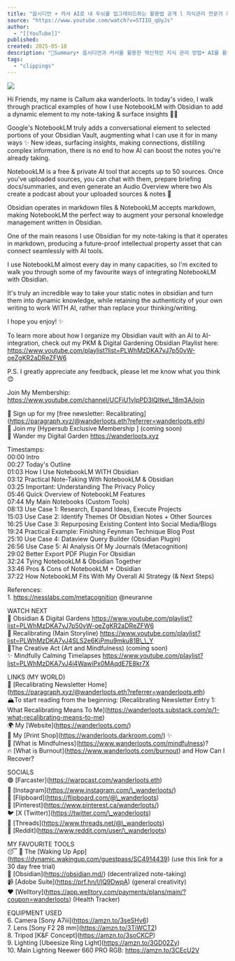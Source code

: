 ```yaml
---
title: "옵시디언 + 커서 AI로 내 두뇌를 업그레이드하는 활용법 공개 l 지식관리 전문가 커맨드스페이스 대표 구요한님(AI 팟캐스트 #34) @cmdspace"
source: "https://www.youtube.com/watch?v=STIIO_qUyJs"
author:
  - "[[YouTube]]"
published:
created: 2025-05-18
description: "📝Summary• 옵시디언과 커서를 활용한 혁신적인 지식 관리 방법• AI를 활용한 개인화된 지식 확장 시스템 구축 방법• 실제 전문가가 사용하는 세컨드 브레인 구축 노하우🎯 이런 분들을 위한 영상입니다:• AI 시대에 경쟁력을 갖추고 싶으신 분• 효율적인 지식 관리 방법을 찾..."
tags:
  - "clippings"
---
```

![](https://www.youtube.com/watch?v=STIIO_qUyJs)  

Hi Friends, my name is Callum aka wanderloots. In today's video, I walk through practical examples of how I use NotebookLM with Obsidian to add a dynamic element to my note-taking & surface insights 📝💡  
  
Google's NotebookLM truly adds a conversational element to selected portions of your Obsidian Vault, augmenting what I can use it for in many ways ✨ New ideas, surfacing insights, making connections, distilling complex information, there is no end to how AI can boost the notes you're already taking.  
  
NotebookLM is a free & private AI tool that accepts up to 50 sources. Once you've uploaded sources, you can chat with them, prepare briefing docs/summaries, and even generate an Audio Overview where two AIs create a podcast about your uploaded sources & notes 🤯  
  
Obsidian operates in markdown files & NotebookLM accepts markdown, making NotebookLM the perfect way to augment your personal knowledge management written in Obsidian.  
  
One of the main reasons I use Obsidian for my note-taking is that it operates in markdown, producing a future-proof intellectual property asset that can connect seamlessly with AI tools.  
  
I use NotebookLM almost every day in many capacities, so I'm excited to walk you through some of my favourite ways of integrating NotebookLM with Obsidian.  
  
It's truly an incredible way to take your static notes in obsidian and turn them into dynamic knowledge, while retaining the authenticity of your own writing to work WITH AI, rather than replace your thinking/writing.  
  
I hope you enjoy! ✨  
  
To learn more about how I organize my Obsidian vault with an AI to AI-integration, check out my PKM & Digital Gardening Obsidian Playlist here: https://www.youtube.com/playlist?list=PLWhMzDKA7vJ7p50vW-oeZgKR2aDReZFW6  
  
P.S. I greatly appreciate any feedback, please let me know what you think 😊  
  
Join My Membership: https://www.youtube.com/channel/UCFiU1vIpPD3lQltke\_18m3A/join  
  
💌 Sign up for my \[free newsletter: Recalibrating\](https://paragraph.xyz/@wanderloots.eth?referrer=wanderloots.eth)  
🧠 Join my \[Hypersub Exclusive Membership \] (coming soon)  
🏡 Wander my Digital Garden https://wanderloots.xyz  
  
Timestamps:  
00:00 Intro  
00:27 Today's Outline  
01:03 How I Use NotebookLM WITH Obsidian  
03:12 Practical Note-Taking With NotebookLM & Obsidian  
03:25 Important: Understanding The Privacy Policy  
05:46 Quick Overview of NotebookLM Features  
07:44 My Main Notebooks (Custom Tools)  
08:13 Use Case 1: Research, Expand Ideas, Execute Projects  
15:03 Use Case 2: Identify Themes Of Obsidian Notes + Other Sources  
16:25 Use Case 3: Repurposing Existing Content Into Social Media/Blogs  
19:24 Practical Example: Finishing Feynman Technique Blog Post  
25:10 Use Case 4: Dataview Query Builder (Obsidian Plugin)  
26:56 Use Case 5: AI Analysis Of My Journals (Metacognition)  
29:02 Better Export PDF Plugin For Obsidian  
32:24 Tying NotebookLM & Obsidian Together  
33:46 Pros & Cons of NotebookLM + Obsidian  
37:22 How NotebookLM Fits With My Overall AI Strategy (& Next Steps)  
  
References:  
1\. https://nesslabs.com/metacognition @neuranne  
  
WATCH NEXT  
🌱 Obsidian & Digital Gardens https://www.youtube.com/playlist?list=PLWhMzDKA7vJ7p50vW-oeZgKR2aDReZFW6  
🧭 Recalibrating (Main Storyline) https://www.youtube.com/playlist?list=PLWhMzDKA7vJ4SLS2e6KiPmu9mku81B\_\_Y  
🎨The Creative Act (Art and Mindfulness) (coming soon)  
✨ Mindfully Calming Timelapses https://www.youtube.com/playlist?list=PLWhMzDKA7vJ4i4WawiPx0MAqdE7E8kr7X  
  
LINKS (MY WORLD)  
🧭 \[Recalibrating Newsletter Home\](https://paragraph.xyz/@wanderloots.eth?referrer=wanderloots.eth)  
🏔️To start reading from the beginning: \[Recalibrating Newsletter Entry 1: What Recalibrating Means To Me\](https://wanderloots.substack.com/p/1-what-recalibrating-means-to-me)  
🌍 My \[Website\](https://wanderloots.com/)  
📸 My \[Print Shop\](https://wanderloots.darkroom.com/) ✨  
🧠 \[What is Mindfulness\](https://www.wanderloots.com/mindfulness)?  
🔥 \[What is Burnout\](https://www.wanderloots.com/burnout) and How Can I Recover?  
  
SOCIALS  
🟣 \[Farcaster\](https://warpcast.com/wanderloots.eth)  
📸 \[Instagram\](https://www.instagram.com/\_wanderloots/)  
📰 \[Flipboard\](https://flipboard.com/@\_wanderloots)  
📍 \[Pinterest\](https://www.pinterest.ca/wanderloots/)  
🐦 \[X (Twitter)\](https://twitter.com/\_wanderloots)  
🧵 \[Threads\](https://www.threads.net/@\_wanderloots)  
🤖 \[Reddit\](https://www.reddit.com/user/\_wanderloots)  
  
MY FAVOURITE TOOLS  
😴 🤯 The \[Waking Up App\](https://dynamic.wakingup.com/guestpass/SC4914439) (use this link for a 30 day free trial)  
📝 \[Obsidian\](https://obsidian.md/) (decentralized note-taking)  
📹 \[Adobe Suite\](https://prf.hn/l/lQ9DwpA) (general creativity)  
❤️ \[Welltory\](https://app.welltory.com/payments/plans/main/?coupon=wanderloots) (Health Tracker)  
  
EQUIPMENT USED  
6\. Camera \[Sony A7iii\](https://amzn.to/3seSHv6)  
7\. Lens \[Sony F2 28 mm\](https://amzn.to/3TiWCT2)  
8\. Tripod \[K&F Concept\](https://amzn.to/3soCKCP)  
9\. Lighting \[Ubeesize Ring Light\](https://amzn.to/3GD02Zy)  
10\. Main Lighting Neewer 660 PRO RGB: https://amzn.to/3CEcU2V